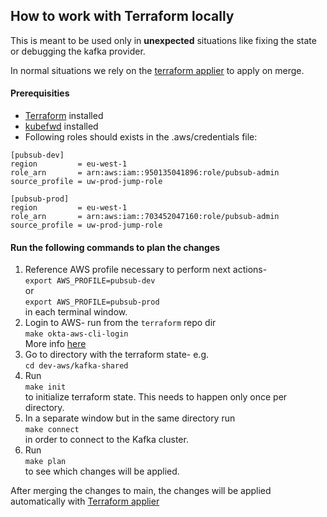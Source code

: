 ## How to work with Terraform locally
This is meant to be used only in **unexpected** situations like fixing the state or debugging the kafka provider.

In normal situations we rely on the [terraform applier](https://github.com/utilitywarehouse/terraform-applier) to apply on merge.

#### Prerequisities
- [Terraform](https://developer.hashicorp.com/terraform/install) installed
- [kubefwd](https://github.com/txn2/kubefwd/releases) installed
- Following roles should exists in the .aws/credentials file:
```
[pubsub-dev]
region         = eu-west-1
role_arn       = arn:aws:iam::950135041896:role/pubsub-admin
source_profile = uw-prod-jump-role

[pubsub-prod]
region         = eu-west-1
role_arn       = arn:aws:iam::703452047160:role/pubsub-admin
source_profile = uw-prod-jump-role
```


#### Run the following commands to plan the changes

1. Reference AWS profile necessary to perform next actions- <br> `export AWS_PROFILE=pubsub-dev` <br> or <br> `export AWS_PROFILE=pubsub-prod` <br> in each terminal window.
2. Login to AWS- run from the `terraform` repo dir <br> `make okta-aws-cli-login` <br> More
   info [here](https://github.com/utilitywarehouse/terraform/tree/master/aws#okta-login)
3. Go to directory with the terraform state- e.g. <br> `cd dev-aws/kafka-shared`
4. Run <br> `make init` <br> to initialize terraform state. This needs to happen only once per directory.
5. In a separate window but in the same directory run <br> `make connect` <br> in order to connect to the Kafka cluster. <br>
6. Run <br> `make plan` <br> to see which changes will be applied.

After merging the changes to main, the changes will be applied automatically
with [Terraform applier](https://terraform-applier-system.dev.merit.uw.systems/#pubsub-kafka-shared)

